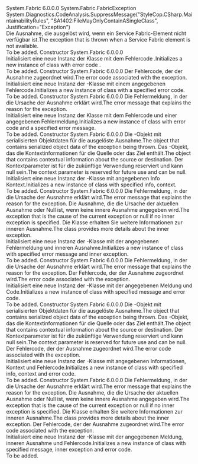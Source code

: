<Type Name="FabricElementNotFoundException" FullName="System.Fabric.FabricElementNotFoundException">
  <TypeSignature Language="C#" Value="public class FabricElementNotFoundException : System.Fabric.FabricException" />
  <TypeSignature Language="ILAsm" Value=".class public auto ansi serializable beforefieldinit FabricElementNotFoundException extends System.Fabric.FabricException" />
  <TypeSignature Language="DocId" Value="T:System.Fabric.FabricElementNotFoundException" />
  <TypeSignature Language="VB.NET" Value="Public Class FabricElementNotFoundException&#xA;Inherits FabricException" />
  <TypeSignature Language="F#" Value="type FabricElementNotFoundException = class&#xA;    inherit FabricException" />
  <AssemblyInfo>
    <AssemblyName>System.Fabric</AssemblyName>
    <AssemblyVersion>6.0.0.0</AssemblyVersion>
  </AssemblyInfo>
  <Base>
    <BaseTypeName>System.Fabric.FabricException</BaseTypeName>
  </Base>
  <Interfaces />
  <Attributes>
    <Attribute>
      <AttributeName>System.Diagnostics.CodeAnalysis.SuppressMessage("StyleCop.CSharp.MaintainabilityRules", "SA1402:FileMayOnlyContainASingleClass", Justification="Exception")</AttributeName>
    </Attribute>
  </Attributes>
  <Docs>
    <summary>
      <para><span data-ttu-id="810cc-101">Die Ausnahme, die ausgelöst wird, wenn ein Service Fabric-Element nicht verfügbar ist.</span><span class="sxs-lookup"><span data-stu-id="810cc-101">The exception that is thrown when a Service Fabric element is not available.</span></span></para>
    </summary>
    <remarks>To be added.</remarks>
  </Docs>
  <Members>
    <Member MemberName=".ctor">
      <MemberSignature Language="C#" Value="public FabricElementNotFoundException ();" />
      <MemberSignature Language="ILAsm" Value=".method public hidebysig specialname rtspecialname instance void .ctor() cil managed" />
      <MemberSignature Language="DocId" Value="M:System.Fabric.FabricElementNotFoundException.#ctor" />
      <MemberSignature Language="VB.NET" Value="Public Sub New ()" />
      <MemberType>Constructor</MemberType>
      <AssemblyInfo>
        <AssemblyName>System.Fabric</AssemblyName>
        <AssemblyVersion>6.0.0.0</AssemblyVersion>
      </AssemblyInfo>
      <Parameters />
      <Docs>
        <summary>
          <para><span data-ttu-id="810cc-102">Initialisiert eine neue Instanz der <see cref="T:System.Fabric.FabricElementNotFoundException" /> Klasse mit dem Fehlercode <see cref="F:System.Fabric.FabricErrorCode.Unknown" />.</span><span class="sxs-lookup"><span data-stu-id="810cc-102">Initializes a new instance of <see cref="T:System.Fabric.FabricElementNotFoundException" /> class with error code <see cref="F:System.Fabric.FabricErrorCode.Unknown" />.</span></span></para>
        </summary>
        <remarks>To be added.</remarks>
      </Docs>
    </Member>
    <Member MemberName=".ctor">
      <MemberSignature Language="C#" Value="public FabricElementNotFoundException (System.Fabric.FabricErrorCode errorCode);" />
      <MemberSignature Language="ILAsm" Value=".method public hidebysig specialname rtspecialname instance void .ctor(valuetype System.Fabric.FabricErrorCode errorCode) cil managed" />
      <MemberSignature Language="DocId" Value="M:System.Fabric.FabricElementNotFoundException.#ctor(System.Fabric.FabricErrorCode)" />
      <MemberSignature Language="VB.NET" Value="Public Sub New (errorCode As FabricErrorCode)" />
      <MemberSignature Language="F#" Value="new System.Fabric.FabricElementNotFoundException : System.Fabric.FabricErrorCode -&gt; System.Fabric.FabricElementNotFoundException" Usage="new System.Fabric.FabricElementNotFoundException errorCode" />
      <MemberType>Constructor</MemberType>
      <AssemblyInfo>
        <AssemblyName>System.Fabric</AssemblyName>
        <AssemblyVersion>6.0.0.0</AssemblyVersion>
      </AssemblyInfo>
      <Parameters>
        <Parameter Name="errorCode" Type="System.Fabric.FabricErrorCode" />
      </Parameters>
      <Docs>
        <param name="errorCode">
          <para><span data-ttu-id="810cc-103">Der Fehlercode, der der Ausnahme zugeordnet wird.</span><span class="sxs-lookup"><span data-stu-id="810cc-103">The error code associated with the exception.</span></span></para>
        </param>
        <summary>
          <para><span data-ttu-id="810cc-104">Initialisiert eine neue Instanz der <see cref="T:System.Fabric.FabricElementNotFoundException" /> -Klasse mit einem angegebenen Fehlercode.</span><span class="sxs-lookup"><span data-stu-id="810cc-104">Initializes a new instance of <see cref="T:System.Fabric.FabricElementNotFoundException" /> class with a specified error code.</span></span></para>
        </summary>
        <remarks>To be added.</remarks>
      </Docs>
    </Member>
    <Member MemberName=".ctor">
      <MemberSignature Language="C#" Value="public FabricElementNotFoundException (string message);" />
      <MemberSignature Language="ILAsm" Value=".method public hidebysig specialname rtspecialname instance void .ctor(string message) cil managed" />
      <MemberSignature Language="DocId" Value="M:System.Fabric.FabricElementNotFoundException.#ctor(System.String)" />
      <MemberSignature Language="VB.NET" Value="Public Sub New (message As String)" />
      <MemberSignature Language="F#" Value="new System.Fabric.FabricElementNotFoundException : string -&gt; System.Fabric.FabricElementNotFoundException" Usage="new System.Fabric.FabricElementNotFoundException message" />
      <MemberType>Constructor</MemberType>
      <AssemblyInfo>
        <AssemblyName>System.Fabric</AssemblyName>
        <AssemblyVersion>6.0.0.0</AssemblyVersion>
      </AssemblyInfo>
      <Parameters>
        <Parameter Name="message" Type="System.String" />
      </Parameters>
      <Docs>
        <param name="message">
          <para><span data-ttu-id="810cc-105">Die Fehlermeldung, in der die Ursache der Ausnahme erklärt wird.</span><span class="sxs-lookup"><span data-stu-id="810cc-105">The error message that explains the reason for the exception.</span></span></para>
        </param>
        <summary>
          <para><span data-ttu-id="810cc-106">Initialisiert eine neue Instanz der <see cref="T:System.Runtime.Serialization.StreamingContext" /> Klasse mit dem Fehlercode <see cref="F:System.Fabric.FabricErrorCode.Unknown" /> und einer angegebenen Fehlermeldung.</span><span class="sxs-lookup"><span data-stu-id="810cc-106">Initializes a new instance of <see cref="T:System.Runtime.Serialization.StreamingContext" /> class with error code <see cref="F:System.Fabric.FabricErrorCode.Unknown" /> and a specified error message.</span></span></para>
        </summary>
        <remarks>To be added.</remarks>
      </Docs>
    </Member>
    <Member MemberName=".ctor">
      <MemberSignature Language="C#" Value="protected FabricElementNotFoundException (System.Runtime.Serialization.SerializationInfo info, System.Runtime.Serialization.StreamingContext context);" />
      <MemberSignature Language="ILAsm" Value=".method familyhidebysig specialname rtspecialname instance void .ctor(class System.Runtime.Serialization.SerializationInfo info, valuetype System.Runtime.Serialization.StreamingContext context) cil managed" />
      <MemberSignature Language="DocId" Value="M:System.Fabric.FabricElementNotFoundException.#ctor(System.Runtime.Serialization.SerializationInfo,System.Runtime.Serialization.StreamingContext)" />
      <MemberSignature Language="VB.NET" Value="Protected Sub New (info As SerializationInfo, context As StreamingContext)" />
      <MemberSignature Language="F#" Value="new System.Fabric.FabricElementNotFoundException : System.Runtime.Serialization.SerializationInfo * System.Runtime.Serialization.StreamingContext -&gt; System.Fabric.FabricElementNotFoundException" Usage="new System.Fabric.FabricElementNotFoundException (info, context)" />
      <MemberType>Constructor</MemberType>
      <AssemblyInfo>
        <AssemblyName>System.Fabric</AssemblyName>
        <AssemblyVersion>6.0.0.0</AssemblyVersion>
      </AssemblyInfo>
      <Parameters>
        <Parameter Name="info" Type="System.Runtime.Serialization.SerializationInfo" />
        <Parameter Name="context" Type="System.Runtime.Serialization.StreamingContext" />
      </Parameters>
      <Docs>
        <param name="info">
          <para><span data-ttu-id="810cc-107">Die <see cref="T:System.Runtime.Serialization.SerializationInfo" /> -Objekt mit serialisierten Objektdaten für die ausgelöste Ausnahme.</span><span class="sxs-lookup"><span data-stu-id="810cc-107">The <see cref="T:System.Runtime.Serialization.SerializationInfo" /> object that contains serialized object data of the exception being thrown.</span></span></para>
        </param>
        <param name="context">
          <para><span data-ttu-id="810cc-108">Das <see cref="T:System.Runtime.Serialization.StreamingContext" />-Objekt, das die Kontextinformationen für die Quelle oder das Ziel enthält.</span><span class="sxs-lookup"><span data-stu-id="810cc-108">The <see cref="T:System.Runtime.Serialization.StreamingContext" /> object that contains contextual information about the source or destination.</span></span> <span data-ttu-id="810cc-109">Der Kontextparameter ist für die zukünftige Verwendung reserviert und kann null sein.</span><span class="sxs-lookup"><span data-stu-id="810cc-109">The context parameter is reserved for future use and can be null.</span></span></para>
        </param>
        <summary>
          <para><span data-ttu-id="810cc-110">Initialisiert eine neue Instanz der <see cref="T:System.Fabric.FabricElementNotFoundException" /> -Klasse mit angegebenen Info Kontext.</span><span class="sxs-lookup"><span data-stu-id="810cc-110">Initializes a new instance of <see cref="T:System.Fabric.FabricElementNotFoundException" /> class with specified info, context.</span></span></para>
        </summary>
        <remarks>To be added.</remarks>
      </Docs>
    </Member>
    <Member MemberName=".ctor">
      <MemberSignature Language="C#" Value="public FabricElementNotFoundException (string message, Exception inner);" />
      <MemberSignature Language="ILAsm" Value=".method public hidebysig specialname rtspecialname instance void .ctor(string message, class System.Exception inner) cil managed" />
      <MemberSignature Language="DocId" Value="M:System.Fabric.FabricElementNotFoundException.#ctor(System.String,System.Exception)" />
      <MemberSignature Language="VB.NET" Value="Public Sub New (message As String, inner As Exception)" />
      <MemberSignature Language="F#" Value="new System.Fabric.FabricElementNotFoundException : string * Exception -&gt; System.Fabric.FabricElementNotFoundException" Usage="new System.Fabric.FabricElementNotFoundException (message, inner)" />
      <MemberType>Constructor</MemberType>
      <AssemblyInfo>
        <AssemblyName>System.Fabric</AssemblyName>
        <AssemblyVersion>6.0.0.0</AssemblyVersion>
      </AssemblyInfo>
      <Parameters>
        <Parameter Name="message" Type="System.String" />
        <Parameter Name="inner" Type="System.Exception" />
      </Parameters>
      <Docs>
        <param name="message">
          <para><span data-ttu-id="810cc-111">Die Fehlermeldung, in der die Ursache der Ausnahme erklärt wird.</span><span class="sxs-lookup"><span data-stu-id="810cc-111">The error message that explains the reason for the exception.</span></span></para>
        </param>
        <param name="inner">
          <para><span data-ttu-id="810cc-112">Die Ausnahme, die die Ursache der aktuellen Ausnahme oder Null ist, wenn keine innere Ausnahme angegeben wird.</span><span class="sxs-lookup"><span data-stu-id="810cc-112">The exception that is the cause of the current exception or null if no inner exception is specified.</span></span> <span data-ttu-id="810cc-113">Die <see cref="T:System.Exception" /> Klasse erhalten Sie weitere Informationen zur inneren Ausnahme.</span><span class="sxs-lookup"><span data-stu-id="810cc-113">The <see cref="T:System.Exception" /> class provides more details about the inner exception.</span></span></para>
        </param>
        <summary>
          <para><span data-ttu-id="810cc-114">Initialisiert eine neue Instanz der <see cref="T:System.Runtime.Serialization.StreamingContext" /> -Klasse mit der angegebenen Fehlermeldung und inneren Ausnahme.</span><span class="sxs-lookup"><span data-stu-id="810cc-114">Initializes a new instance of <see cref="T:System.Runtime.Serialization.StreamingContext" /> class with specified error message and inner exception.</span></span></para>
        </summary>
        <remarks>To be added.</remarks>
      </Docs>
    </Member>
    <Member MemberName=".ctor">
      <MemberSignature Language="C#" Value="public FabricElementNotFoundException (string message, System.Fabric.FabricErrorCode errorCode);" />
      <MemberSignature Language="ILAsm" Value=".method public hidebysig specialname rtspecialname instance void .ctor(string message, valuetype System.Fabric.FabricErrorCode errorCode) cil managed" />
      <MemberSignature Language="DocId" Value="M:System.Fabric.FabricElementNotFoundException.#ctor(System.String,System.Fabric.FabricErrorCode)" />
      <MemberSignature Language="VB.NET" Value="Public Sub New (message As String, errorCode As FabricErrorCode)" />
      <MemberSignature Language="F#" Value="new System.Fabric.FabricElementNotFoundException : string * System.Fabric.FabricErrorCode -&gt; System.Fabric.FabricElementNotFoundException" Usage="new System.Fabric.FabricElementNotFoundException (message, errorCode)" />
      <MemberType>Constructor</MemberType>
      <AssemblyInfo>
        <AssemblyName>System.Fabric</AssemblyName>
        <AssemblyVersion>6.0.0.0</AssemblyVersion>
      </AssemblyInfo>
      <Parameters>
        <Parameter Name="message" Type="System.String" />
        <Parameter Name="errorCode" Type="System.Fabric.FabricErrorCode" />
      </Parameters>
      <Docs>
        <param name="message">
          <para><span data-ttu-id="810cc-115">Die Fehlermeldung, in der die Ursache der Ausnahme erklärt wird.</span><span class="sxs-lookup"><span data-stu-id="810cc-115">The error message that explains the reason for the exception.</span></span></para>
        </param>
        <param name="errorCode">
          <para><span data-ttu-id="810cc-116">Der Fehlercode, der der Ausnahme zugeordnet wird.</span><span class="sxs-lookup"><span data-stu-id="810cc-116">The error code associated with the exception.</span></span></para>
        </param>
        <summary>
          <para><span data-ttu-id="810cc-117">Initialisiert eine neue Instanz der <see cref="T:System.Fabric.FabricElementNotFoundException" /> -Klasse mit der angegebenen Meldung und Code.</span><span class="sxs-lookup"><span data-stu-id="810cc-117">Initializes a new instance of <see cref="T:System.Fabric.FabricElementNotFoundException" /> class with specified message and error code.</span></span></para>
        </summary>
        <remarks>To be added.</remarks>
      </Docs>
    </Member>
    <Member MemberName=".ctor">
      <MemberSignature Language="C#" Value="protected FabricElementNotFoundException (System.Runtime.Serialization.SerializationInfo info, System.Runtime.Serialization.StreamingContext context, System.Fabric.FabricErrorCode errorCode);" />
      <MemberSignature Language="ILAsm" Value=".method familyhidebysig specialname rtspecialname instance void .ctor(class System.Runtime.Serialization.SerializationInfo info, valuetype System.Runtime.Serialization.StreamingContext context, valuetype System.Fabric.FabricErrorCode errorCode) cil managed" />
      <MemberSignature Language="DocId" Value="M:System.Fabric.FabricElementNotFoundException.#ctor(System.Runtime.Serialization.SerializationInfo,System.Runtime.Serialization.StreamingContext,System.Fabric.FabricErrorCode)" />
      <MemberSignature Language="VB.NET" Value="Protected Sub New (info As SerializationInfo, context As StreamingContext, errorCode As FabricErrorCode)" />
      <MemberSignature Language="F#" Value="new System.Fabric.FabricElementNotFoundException : System.Runtime.Serialization.SerializationInfo * System.Runtime.Serialization.StreamingContext * System.Fabric.FabricErrorCode -&gt; System.Fabric.FabricElementNotFoundException" Usage="new System.Fabric.FabricElementNotFoundException (info, context, errorCode)" />
      <MemberType>Constructor</MemberType>
      <AssemblyInfo>
        <AssemblyName>System.Fabric</AssemblyName>
        <AssemblyVersion>6.0.0.0</AssemblyVersion>
      </AssemblyInfo>
      <Parameters>
        <Parameter Name="info" Type="System.Runtime.Serialization.SerializationInfo" />
        <Parameter Name="context" Type="System.Runtime.Serialization.StreamingContext" />
        <Parameter Name="errorCode" Type="System.Fabric.FabricErrorCode" />
      </Parameters>
      <Docs>
        <param name="info">
          <para><span data-ttu-id="810cc-118">Die <see cref="T:System.Runtime.Serialization.SerializationInfo" /> -Objekt mit serialisierten Objektdaten für die ausgelöste Ausnahme.</span><span class="sxs-lookup"><span data-stu-id="810cc-118">The <see cref="T:System.Runtime.Serialization.SerializationInfo" /> object that contains serialized object data of the exception being thrown.</span></span></para>
        </param>
        <param name="context">
          <para><span data-ttu-id="810cc-119">Das <see cref="T:System.Runtime.Serialization.StreamingContext" />-Objekt, das die Kontextinformationen für die Quelle oder das Ziel enthält.</span><span class="sxs-lookup"><span data-stu-id="810cc-119">The <see cref="T:System.Runtime.Serialization.StreamingContext" /> object that contains contextual information about the source or destination.</span></span> <span data-ttu-id="810cc-120">Der Kontextparameter ist für die zukünftige Verwendung reserviert und kann null sein.</span><span class="sxs-lookup"><span data-stu-id="810cc-120">The context parameter is reserved for future use and can be null.</span></span></para>
        </param>
        <param name="errorCode">
          <para><span data-ttu-id="810cc-121">Der Fehlercode, der der Ausnahme zugeordnet wird.</span><span class="sxs-lookup"><span data-stu-id="810cc-121">The error code associated with the exception.</span></span></para>
        </param>
        <summary>
          <para><span data-ttu-id="810cc-122">Initialisiert eine neue Instanz der <see cref="T:System.Fabric.FabricElementNotFoundException" /> -Klasse mit angegebenen Informationen, Kontext und Fehlercode.</span><span class="sxs-lookup"><span data-stu-id="810cc-122">Initializes a new instance of <see cref="T:System.Fabric.FabricElementNotFoundException" /> class with specified info, context and error code.</span></span></para>
        </summary>
        <remarks>To be added.</remarks>
      </Docs>
    </Member>
    <Member MemberName=".ctor">
      <MemberSignature Language="C#" Value="public FabricElementNotFoundException (string message, Exception inner, System.Fabric.FabricErrorCode errorCode);" />
      <MemberSignature Language="ILAsm" Value=".method public hidebysig specialname rtspecialname instance void .ctor(string message, class System.Exception inner, valuetype System.Fabric.FabricErrorCode errorCode) cil managed" />
      <MemberSignature Language="DocId" Value="M:System.Fabric.FabricElementNotFoundException.#ctor(System.String,System.Exception,System.Fabric.FabricErrorCode)" />
      <MemberSignature Language="VB.NET" Value="Public Sub New (message As String, inner As Exception, errorCode As FabricErrorCode)" />
      <MemberSignature Language="F#" Value="new System.Fabric.FabricElementNotFoundException : string * Exception * System.Fabric.FabricErrorCode -&gt; System.Fabric.FabricElementNotFoundException" Usage="new System.Fabric.FabricElementNotFoundException (message, inner, errorCode)" />
      <MemberType>Constructor</MemberType>
      <AssemblyInfo>
        <AssemblyName>System.Fabric</AssemblyName>
        <AssemblyVersion>6.0.0.0</AssemblyVersion>
      </AssemblyInfo>
      <Parameters>
        <Parameter Name="message" Type="System.String" />
        <Parameter Name="inner" Type="System.Exception" />
        <Parameter Name="errorCode" Type="System.Fabric.FabricErrorCode" />
      </Parameters>
      <Docs>
        <param name="message">
          <para><span data-ttu-id="810cc-123">Die Fehlermeldung, in der die Ursache der Ausnahme erklärt wird.</span><span class="sxs-lookup"><span data-stu-id="810cc-123">The error message that explains the reason for the exception.</span></span></para>
        </param>
        <param name="inner">
          <para><span data-ttu-id="810cc-124">Die Ausnahme, die die Ursache der aktuellen Ausnahme oder Null ist, wenn keine innere Ausnahme angegeben wird.</span><span class="sxs-lookup"><span data-stu-id="810cc-124">The exception that is the cause of the current exception or null if no inner exception is specified.</span></span> <span data-ttu-id="810cc-125">Die <see cref="T:System.Exception" /> Klasse erhalten Sie weitere Informationen zur inneren Ausnahme.</span><span class="sxs-lookup"><span data-stu-id="810cc-125">The <see cref="T:System.Exception" /> class provides more details about the inner exception.</span></span></para>
        </param>
        <param name="errorCode">
          <para><span data-ttu-id="810cc-126">Der Fehlercode, der der Ausnahme zugeordnet wird.</span><span class="sxs-lookup"><span data-stu-id="810cc-126">The error code associated with the exception.</span></span></para>
        </param>
        <summary>
          <para><span data-ttu-id="810cc-127">Initialisiert eine neue Instanz der <see cref="T:System.Fabric.FabricElementNotFoundException" /> -Klasse mit der angegebenen Meldung, inneren Ausnahme und Fehlercode.</span><span class="sxs-lookup"><span data-stu-id="810cc-127">Initializes a new instance of <see cref="T:System.Fabric.FabricElementNotFoundException" /> class with specified message, inner exception and error code.</span></span></para>
        </summary>
        <remarks>To be added.</remarks>
      </Docs>
    </Member>
  </Members>
</Type>
